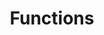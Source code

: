 ---
layout: chapter
title: Functions
description: ""
status: stub
pct_complete: "0%"
last_modified: "2016-11-02"
is_section: false
---